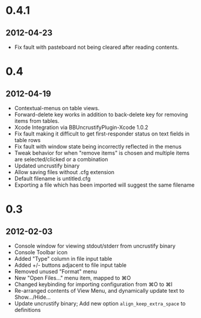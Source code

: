 # 0.4.1
## 2012-04-23
- Fix fault with pasteboard not being cleared after reading contents.

# 0.4
## 2012-04-19
- Contextual-menus on table views.
- Forward-delete key works in addition to back-delete key for removing items from tables.
- Xcode Integration via BBUncrustifyPlugin-Xcode 1.0.2
- Fix fault making it difficult to get first-responder status on text fields in table rows
- Fix fault with window state being incorrectly reflected in the menus
- Tweak behavior for when "remove items" is chosen and multiple items are selected/clicked or a combination
- Updated uncrustify binary
- Allow saving files without .cfg extension
- Default filename is untitled.cfg
- Exporting a file which has been imported will suggest the same filename

# 0.3
## 2012-02-03

- Console window for viewing stdout/stderr from uncrustify binary
- Console Toolbar icon
- Added "Type" column in file input table
- Added +/- buttons adjacent to file input table
- Removed unused "Format" menu
- New "Open Files…" menu item, mapped to ⌘O
- Changed keybinding for importing configuration from ⌘O to ⌘I
- Re-arranged contents of View Menu, and dynamically update text to Show…/Hide… 
- Update uncrustify binary; Add new option `align_keep_extra_space` to definitions